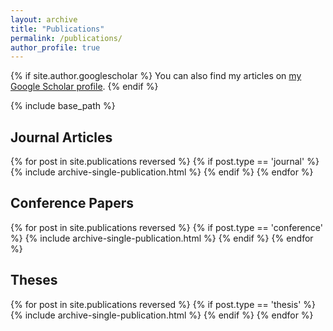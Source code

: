 ```yaml
---
layout: archive
title: "Publications"
permalink: /publications/
author_profile: true
---
```


{% if site.author.googlescholar %}
  You can also find my articles on <a href="{{ site.author.googlescholar }}">my Google Scholar profile</a>.
{% endif %}

{% include base_path %}

[//]: # (Blog posts)
[//]: # (-----)
[//]: # (<h3 class="archive__item-title" itemprop="headline" style="margin-bottom:0px;">)
[//]: # (<a href="https://lis.csail.mit.edu/embodied-lifelong-learning-for-decision-making/">Embodied Lifelong Learning for Decision Making: Opportunities Brought on by Modularity</a>)
[//]: # (</h3>)
[//]: # (<p style="margin-top:0px;">)
[//]: # (2023)
[//]: # (</p>)


<!-- Preprints
-----

{% for post in site.publications reversed %}
  {% if post.type == 'preprint' %}
    {% include archive-single-publication.html %}
  {% endif %}
{% endfor %} -->

Journal Articles
-----

{% for post in site.publications reversed %}
  {% if post.type == 'journal' %}
    {% include archive-single-publication.html %}
  {% endif %}
{% endfor %}

Conference Papers
-----

{% for post in site.publications reversed %}
  {% if post.type == 'conference' %}
    {% include archive-single-publication.html %}
  {% endif %}
{% endfor %}

[//]: # (Workshop Papers)
[//]: # (-----)

[//]: # ({% for post in site.publications reversed %})
[//]: # (  {% if post.type == 'workshop' %})
[//]: # (    {% include archive-single-publication.html %})
[//]: # (  {% endif %})
[//]: # ({% endfor %})


Theses
-----

{% for post in site.publications reversed %}
  {% if post.type == 'thesis' %}
    {% include archive-single-publication.html %}
  {% endif %}
{% endfor %}
